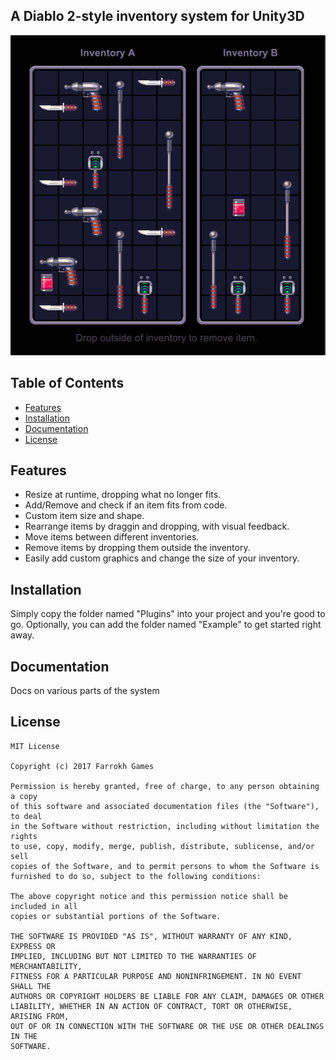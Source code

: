 ## A Diablo 2-style inventory system for Unity3D

<img src="Documentation/inventory1.gif?raw=true" alt="Zenject" width="512px" height="512px"/>

## Table of Contents
- <a href="#features">Features</a>
- <a href="#installation">Installation</a>
- <a href="#documentation">Documentation</a>
- <a href="#license">License</a>

## <a id="features"></a>Features
- Resize at runtime, dropping what no longer fits.
- Add/Remove and check if an item fits from code.
- Custom item size and shape.
- Rearrange items by draggin and dropping, with visual feedback.
- Move items between different inventories.
- Remove items by dropping them outside the inventory.
- Easily add custom graphics and change the size of your inventory.

## <a id="installation"></a>Installation
Simply copy the folder named "Plugins" into your project and you're good to go. Optionally, you can add the folder named "Example" to get started right away.

## <a id="documentation"></a>Documentation
Docs on various parts of the system

## <a id="license"></a>License
    MIT License

    Copyright (c) 2017 Farrokh Games

    Permission is hereby granted, free of charge, to any person obtaining a copy
    of this software and associated documentation files (the "Software"), to deal
    in the Software without restriction, including without limitation the rights
    to use, copy, modify, merge, publish, distribute, sublicense, and/or sell
    copies of the Software, and to permit persons to whom the Software is
    furnished to do so, subject to the following conditions:

    The above copyright notice and this permission notice shall be included in all
    copies or substantial portions of the Software.

    THE SOFTWARE IS PROVIDED "AS IS", WITHOUT WARRANTY OF ANY KIND, EXPRESS OR
    IMPLIED, INCLUDING BUT NOT LIMITED TO THE WARRANTIES OF MERCHANTABILITY,
    FITNESS FOR A PARTICULAR PURPOSE AND NONINFRINGEMENT. IN NO EVENT SHALL THE
    AUTHORS OR COPYRIGHT HOLDERS BE LIABLE FOR ANY CLAIM, DAMAGES OR OTHER
    LIABILITY, WHETHER IN AN ACTION OF CONTRACT, TORT OR OTHERWISE, ARISING FROM,
    OUT OF OR IN CONNECTION WITH THE SOFTWARE OR THE USE OR OTHER DEALINGS IN THE
    SOFTWARE.
